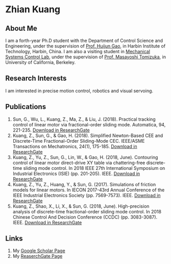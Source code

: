# Zhian Kuang

## About Me
I am a forth-year Ph.D student with the Department of Control Science and Engineering, under the supervision of [Prof. Huijun Gao](http://homepage.hit.edu.cn/gaohuijun), in Harbin Institute of Technology, Harbin, China. I am also a visiting student in [Mechanical Systems Control Lab](https://msc.berkeley.edu/), under the supervision of [Prof. Masayoshi Tomizuka](https://msc.berkeley.edu/people/tomizuka.html), in University of California, Berkeley.

## Research Interests
I am interested in precise motion control, robotics and visual servoing.

## Publications
1. Sun, G., Wu, L., Kuang, Z., Ma, Z., & Liu, J. (2018). Practical tracking control of linear motor via fractional-order sliding mode. Automatica, 94, 221-235. [Download in ResearchGate](https://www.researchgate.net/publication/335330623_Practical_tracking_control_of_linear_motor_via_fractional-order_sliding_mode)
2. Kuang, Z., Sun, G., & Gao, H. (2018). Simplified Newton-Based CEE and Discrete-Time Fractional-Order Sliding-Mode CEC. IEEE/ASME Transactions on Mechatronics, 24(1), 175-185. [Download in ResearchGate](https://www.researchgate.net/publication/328547017_Simplified_Newton-based_CEE_and_Discrete-time_Fractional-order_Sliding_Mode_CEC_for_Multidimensional_Systems)
3. Kuang, Z., Yu, Z., Sun, G., Lin, W., & Gao, H. (2018, June). Contouring control of linear motor direct-drive XY table via chattering-free discrete-time sliding mode control. In 2018 IEEE 27th International Symposium on Industrial Electronics (ISIE) (pp. 201-205). IEEE. [Download in ResearchGate](https://www.researchgate.net/publication/327003006_Contouring_Control_of_Linear_Motor_Direct-Drive_X-Y_Table_Via_Chattering-Free_Discrete-Time_Sliding_Mode_Control)
4. Kuang, Z., Yu, Z., Huang, Y., & Sun, G. (2017). Simulations of friction models for linear motors. In IECON 2017-43rd Annual Conference of the IEEE Industrial Electronics Society (pp. 7569-7573). IEEE. [Download in ResearchGate](https://www.researchgate.net/publication/321990812_Simulations_of_friction_models_for_linear_motors)
5. Kuang, Z., Shao, X., Li, X., & Sun, G. (2018, June). High-precision analysis of discrete-time fractional-order sliding mode control. In 2018 Chinese Control And Decision Conference (CCDC) (pp. 3083-3087). IEEE. [Download in ResearchGate](https://www.researchgate.net/publication/326705045_High-precision_analysis_of_discrete-time_fractional-order_sliding_mode_control)

## Links
1. My [Google Scholar Page](https://scholar.google.com/citations?user=8_gStqsAAAAJ&hl=zh-CN&oi=ao)
2. My [ReaserchGate Page](https://www.researchgate.net/profile/Zhian_Kuang)
